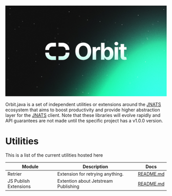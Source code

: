 <p align="center">
  <img src="orbit.png" alt="Orbit">
</p>

Orbit.java is a set of independent utilities or extensions around the [JNATS](https://github.com/nats-io/nats.java) ecosystem that aims to
boost productivity and provide higher abstraction layer for the [JNATS](https://github.com/nats-io/nats.java)
client. Note that these libraries will evolve rapidly and API guarantees are
not made until the specific project has a v1.0.0 version.

# Utilities

This is a list of the current utilities hosted here

| Module                | Description                           | Docs                                         |
|-----------------------|---------------------------------------|----------------------------------------------|
| Retrier               | Extension for retrying anything.      | [README.md](retrier/README.md)               |
| JS Publish Extensions | Extention about Jetstream Publishing  | [README.md](js-publish-extensions/README.md) |
